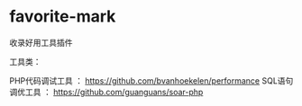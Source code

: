 # favorite-mark
收录好用工具插件

工具类：


PHP代码调试工具 ： https://github.com/bvanhoekelen/performance
SQL语句调优工具 ： https://github.com/guanguans/soar-php

